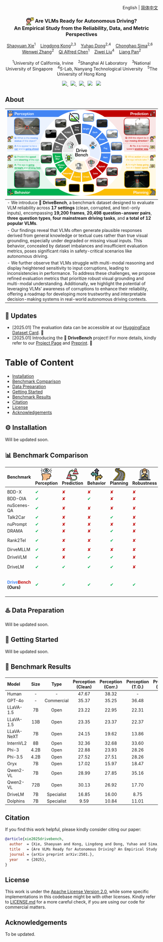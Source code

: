 <p align="right">English | <a href="./README_CN.md">简体中文</a></p>  


<p align="center">
  <h3 align="center">  
    <img src="docs/figs/icons/human.png" align="center" width="5%">
    <strong>Are VLMs Ready for Autonomous Driving?<br>An Empirical Study from the Reliability, Data, and Metric Perspectives</strong>
  </h3>

  <p align="center">
      <a href="https://daniel-xsy.github.io/" target='_blank'>Shaoyuan Xie</a><sup>1</sup>&nbsp;&nbsp;&nbsp;
      <a href="https://ldkong.com/" target='_blank'>Lingdong Kong</a><sup>2,3</sup>&nbsp;&nbsp;&nbsp;
      <a href="https://scholar.google.com/citations?user=kMui170AAAAJJ&hl=en" target='_blank'>Yuhao Dong</a><sup>2,4</sup>&nbsp;&nbsp;&nbsp;
      <a href="https://scholar.google.com/citations?user=dgYJ6esAAAAJJ&hl=en" target='_blank'>Chonghao Sima</a><sup>2,6</sup>&nbsp;&nbsp;&nbsp;<br>
      <a href="https://scholar.google.com/citations?user=QDXADSEAAAAJJ&hl=en" target='_blank'>Wenwei Zhang</a><sup>2</sup>&nbsp;&nbsp;&nbsp;
      <a href="https://ics.uci.edu/~alfchen/" target='_blank'>Qi Alfred Chen</a><sup>1</sup>&nbsp;&nbsp;&nbsp;
      <a href="https://liuziwei7.github.io/" target='_blank'>Ziwei Liu</a><sup>4</sup>&nbsp;&nbsp;&nbsp;
      <a href="https://scholar.google.com/citations?user=lSDISOcAAAAJJ&hl=en" target='_blank'>Liang Pan</a><sup>2</sup>
    </br></br>
  <sup>1</sup>University of California, Irvine&nbsp;&nbsp;&nbsp;
  <sup>2</sup>Shanghai AI Laboratory&nbsp;&nbsp;&nbsp;
  <sup>3</sup>National University of Singapore&nbsp;&nbsp;&nbsp;
  <sup>4</sup>S-Lab, Nanyang Technological University&nbsp;&nbsp;&nbsp;
  <sup>5</sup>The University of Hong Kong
  </p>
</p>

<p align="center">
  <a href="" target='_blank'>
    <img src="https://img.shields.io/badge/Paper-%F0%9F%93%83-lightblue">
  </a>&nbsp;
  <a href="https://drive-bench.github.io/" target='_blank'>
    <img src="https://img.shields.io/badge/Project-%F0%9F%94%97-blue">
  </a>&nbsp;
  <a href="https://huggingface.co/datasets/drive-bench/arena" target='_blank'>
    <img src="https://img.shields.io/badge/Dataset-%F0%9F%8E%AC-pink">
  </a>&nbsp;
  <a >
    <img src="https://img.shields.io/badge/%E4%B8%AD%E8%AF%91%E7%89%88-%F0%9F%90%BC-red">
  </a>&nbsp;
  <a href="https://hits.seeyoufarm.com">
    <img src="https://hits.seeyoufarm.com/api/count/incr/badge.svg?url=https%3A%2F%2Fgithub.com%2Fdrive-bench%2Ftoolkit&count_bg=%2300B48B&title_bg=%23555555&icon=&icon_color=%23E7E7E7&title=Visitors&edge_flat=false"/>
  </a>
</p>


## About

| ![drivebench](./docs/figs/bench.png) |
|:-|
| - We introduce :blue_car: **DriveBench**, a benchmark dataset designed to evaluate VLM reliability across **17 settings** (clean, corrupted, and text-only inputs), encompassing **19,200 frames**, **20,498 question-answer pairs**, **three question types**, **four mainstream driving tasks**, and **a total of 12 popular VLMs**. 
| - Our findings reveal that VLMs often generate plausible responses derived from general knowledge or textual cues rather than true visual grounding, especially under degraded or missing visual inputs. This behavior, concealed by dataset imbalances and insufficient evaluation metrics, poses significant risks in safety-critical scenarios like autonomous driving. 
| - We further observe that VLMs struggle with multi-modal reasoning and display heightened sensitivity to input corruptions, leading to inconsistencies in performance. To address these challenges, we propose refined evaluation metrics that prioritize robust visual grounding and multi-modal understanding. Additionally, we highlight the potential of leveraging VLMs’ awareness of corruptions to enhance their reliability, offering a roadmap for developing more trustworthy and interpretable decision-making systems in real-world autonomous driving contexts. 



## :memo: Updates
- \[2025.01\] The evaluation data can be accessible at our [HuggingFace Dataset Card](https://huggingface.co/datasets/drive-bench/arena). :hugs:
- \[2025.01\] Introducing the :blue_car: **DriveBench** project! For more details, kindly refer to our [Project Page](https://drive-bench.github.io/) and [Preprint](). :rocket:


# Table of Content
- [Installation](#gear-installation)
- [Benchmark Comparison](#bar_chart-benchmark-comparison)
- [Data Preparation](#hotsprings-data-preparation)
- [Getting Started](#rocket-getting-started)
- [Benchmark Results](#aerial_tramway-benchmark-results)
- [Citation](#citation)
- [License](#license)
- [Acknowledgements](#acknowledgements)


## :gear: Installation

Will be updated soon.


## :bar_chart: Benchmark Comparison

<table>
<thead>
  <tr>
    <th rowspan="2">Benchmark</th>
    <th rowspan="2"><img src="./docs/figs/icons/perception.png" style="width: 40px; height: 40px; vertical-align: top;"><span>Perception</span></th>
    <th rowspan="2"><img src="./docs/figs/icons/prediction.png" style="width: 40px; height: 40px; vertical-align: top;"><span>Prediction</span></th>
    <th rowspan="2"><img src="./docs/figs/icons/behavior.png" style="width: 40px; height: 40px; vertical-align: top;"><span>Behavior</span></th>
    <th rowspan="2"><img src="./docs/figs/icons/planning.png" style="width: 40px; height: 40px; vertical-align: top;"><span>Planning</span></th>
    <th rowspan="2"><img src="./docs/figs/icons/robustness.png" style="width: 40px; height: 40px; vertical-align: top;"><span>Robustness</span></th>
    <th>Frames</th>
    <th>QA</th>
    <th rowspan="2">Logic</th>
    <th rowspan="2">Evaluation Metrics</th>
  </tr>
  <tr>
    <th>(Test)</th>
    <th>(Test)</th>
  </tr>
</thead>
<tbody>
  <tr>
    <td></td><td></td><td></td><td></td><td></td><td></td><td></td><td></td><td></td><td></td>
  </tr>
  <tr>
    <td>BDD-X</td>
    <td><span style="color: rgb(0, 176, 80);">✔</span></td>
    <td><span style="color: rgb(192, 0, 0);">✘</span></td>
    <td><span style="color: rgb(192, 0, 0);">✘</span></td>
    <td><span style="color: rgb(192, 0, 0);">✘</span></td>
    <td><span style="color: rgb(192, 0, 0);">✘</span></td>
    <td>-</td>
    <td>-</td>
    <td>None</td>
    <td>Language</td>
  </tr>
  <tr>
    <td>BDD-OIA</td>
    <td><span style="color: rgb(0, 176, 80);">✔</span></td>
    <td><span style="color: rgb(192, 0, 0);">✘</span></td>
    <td><span style="color: rgb(0, 176, 80);">✔</span></td>
    <td><span style="color: rgb(192, 0, 0);">✘</span></td>
    <td><span style="color: rgb(192, 0, 0);">✘</span></td>
    <td>-</td>
    <td>-</td>
    <td>None</td>
    <td>F1 Score</td>
  </tr>
  <tr>
    <td>nuScenes-QA</td>
    <td><span style="color: rgb(0, 176, 80);">✔</span></td>
    <td><span style="color: rgb(192, 0, 0);">✘</span></td>
    <td><span style="color: rgb(192, 0, 0);">✘</span></td>
    <td><span style="color: rgb(192, 0, 0);">✘</span></td>
    <td><span style="color: rgb(192, 0, 0);">✘</span></td>
    <td>36,114</td>
    <td>83,337</td>
    <td>None</td>
    <td>Acc</td>
  </tr>
  <tr>
    <td>Talk2Car</td>
    <td><span style="color: rgb(0, 176, 80);">✔</span></td>
    <td><span style="color: rgb(192, 0, 0);">✘</span></td>
    <td><span style="color: rgb(192, 0, 0);">✘</span></td>
    <td><span style="color: rgb(0, 176, 80);">✔</span></td>
    <td><span style="color: rgb(192, 0, 0);">✘</span></td>
    <td>~1.8k</td>
    <td>2,447</td>
    <td>None</td>
    <td>-</td>
  </tr>
  <tr>
    <td>nuPrompt</td>
    <td><span style="color: rgb(0, 176, 80);">✔</span></td>
    <td><span style="color: rgb(192, 0, 0);">✘</span></td>
    <td><span style="color: rgb(192, 0, 0);">✘</span></td>
    <td><span style="color: rgb(192, 0, 0);">✘</span></td>
    <td><span style="color: rgb(192, 0, 0);">✘</span></td>
    <td>~36k</td>
    <td>~6k</td>
    <td>None</td>
    <td>AMOTA</td>
  </tr>
  <tr>
    <td>DRAMA</td>
    <td><span style="color: rgb(0, 176, 80);">✔</span></td>
    <td><span style="color: rgb(192, 0, 0);">✘</span></td>
    <td><span style="color: rgb(192, 0, 0);">✘</span></td>
    <td><span style="color: rgb(0, 176, 80);">✔</span></td>
    <td><span style="color: rgb(192, 0, 0);">✘</span></td>
    <td>-</td>
    <td>~14k</td>
    <td>Chain</td>
    <td>Language</td>
  </tr>
  <tr>
    <td>Rank2Tel</td>
    <td><span style="color: rgb(0, 176, 80);">✔</span></td>
    <td><span style="color: rgb(192, 0, 0);">✘</span></td>
    <td><span style="color: rgb(192, 0, 0);">✘</span></td>
    <td><span style="color: rgb(0, 176, 80);">✔</span></td>
    <td><span style="color: rgb(192, 0, 0);">✘</span></td>
    <td>-</td>
    <td>-</td>
    <td>Chain</td>
    <td>Accuracy, Language</td>
  </tr>
  <tr>
    <td>DirveMLLM</td>
    <td><span style="color: rgb(0, 176, 80);">✔</span></td>
    <td><span style="color: rgb(192, 0, 0);">✘</span></td>
    <td><span style="color: rgb(192, 0, 0);">✘</span></td>
    <td><span style="color: rgb(192, 0, 0);">✘</span></td>
    <td><span style="color: rgb(192, 0, 0);">✘</span></td>
    <td>880</td>
    <td>-</td>
    <td>None</td>
    <td>Acc</td>
  </tr>
  <tr>
    <td>DriveVLM</td>
    <td><span style="color: rgb(0, 176, 80);">✔</span></td>
    <td><span style="color: rgb(192, 0, 0);">✘</span></td>
    <td><span style="color: rgb(0, 176, 80);">✔</span></td>
    <td><span style="color: rgb(0, 176, 80);">✔</span></td>
    <td><span style="color: rgb(192, 0, 0);">✘</span></td>
    <td>-</td>
    <td>-</td>
    <td>None</td>
    <td>GPT<sub>ctx</sub></td>
  </tr>
  <tr>
    <td>DriveLM</td>
    <td><span style="color: rgb(0, 176, 80);">✔</span></td>
    <td><span style="color: rgb(0, 176, 80);">✔</span></td>
    <td><span style="color: rgb(0, 176, 80);">✔</span></td>
    <td><span style="color: rgb(0, 176, 80);">✔</span></td>
    <td><span style="color: rgb(192, 0, 0);">✘</span></td>
    <td>4,794</td>
    <td>15,480</td>
    <td>Graph</td>
    <td>Language, GPT</td>
  </tr>
  <tr>
    <td><strong><span style="font-family: 'Nunito', sans-serif; color: rgb(66, 133, 244);">Drive</span><span style="font-family: 'Nunito', sans-serif; color: rgb(192, 0, 0);">Bench</span> (Ours)</strong></td>
    <td><span style="color: rgb(0, 176, 80);">✔</span></td>
    <td><span style="color: rgb(0, 176, 80);">✔</span></td>
    <td><span style="color: rgb(0, 176, 80);">✔</span></td>
    <td><span style="color: rgb(0, 176, 80);">✔</span></td>
    <td><span style="color: rgb(0, 176, 80);">✔</span></td>
    <td><b>19,200</b></td>
    <td><b>20,498</b></td>
    <td><b>Graph</b></td>
    <td><b>Acc, Language, GPT, GPT<sub>ctx</sub></b></td>
  </tr>
</tbody>     
</table>


## :hotsprings: Data Preparation

Will be updated soon.


## :rocket: Getting Started

Will be updated soon.


## :aerial_tramway: Benchmark Results

### 

| **Model**                          | **Size**       | **Type**       | **Perception (Clean)** | **Perception (Corr.)** | **Perception (T.O.)** | **Prediction (Clean)** | **Prediction (Corr.)** | **Prediction (T.O.)** | **Planning (Clean)** | **Planning (Corr.)** | **Planning (T.O.)** | **Behavior (Clean)** | **Behavior (Corr.)** | **Behavior (T.O.)** |
|:-|:-:|:-:|:-:|:-:|:-:|:-:|:-:|:-:|:-:|:-:|:-:|:-:|:-:|:-:|
| Human                               | -              | -              | 47.67                  | 38.32                  | -                      | -                      | -                      | -                      | -                     | -                     | -                     | 69.51                | 54.09                | -                     |
| GPT-4o                              | -              | Commercial     | 35.37                  | 35.25                  | 36.48                  | 51.30                  | 49.94                  | 49.05                  | 75.75                | 75.36                | 73.21                | 45.40                | 44.33                | 50.03                |
| LLaVA-1.5 | 7B | Open           | 23.22                  | 22.95                  | 22.31                  | 22.02                  | 17.54                  | 14.64                  | 29.15                | 31.51                | 32.45                | 13.60                | 13.62                | 14.91                |
| LLaVA-1.5 | 13B | Open           | 23.35                  | 23.37                  | 22.37                  | 36.98                  | 37.78                  | 23.98                  | 34.26                | 34.99                | 38.85                | 32.99                | 32.43                | 32.79                |
| LLaVA-NeXT | 7B | Open           | 24.15                  | 19.62                  | 13.86                  | 35.07                  | 35.89                  | 28.36                  | 45.27                | 44.36                | 27.58                | 48.16                | 39.44                | 11.92                |
| InternVL2 | 8B      | Open           | 32.36                  | 32.68                  | 33.60                  | 45.52                  | 37.93                  | 48.89                  | 53.27                | 55.25                | 34.56                | 54.58                | 40.78                | 20.14                |
| Phi-3                               | 4.2B    | Open           | 22.88                  | 23.93                  | 28.26                  | 40.11                  | 37.27                  | 22.61                  | 60.03                | 61.31                | 46.88                | 45.20                | 44.57                | 28.22                |
| Phi-3.5                             | 4.2B    | Open           | 27.52                  | 27.51                  | 28.26                  | 45.13                  | 38.21                  | 4.92                   | 31.91                | 28.36                | 46.30                | 37.89                | 49.13                | 39.16                |
| Oryx                                | 7B      | Open           | 17.02                  | 15.97                  | 18.47                  | 48.13                  | 46.63                  | 12.77                  | 53.57                | 55.76                | 48.26                | 33.92                | 33.81                | 23.94                |
| Qwen2-VL | 7B | Open           | 28.99                  | 27.85                  | 35.16                  | 37.89                  | 39.55                  | 37.77                  | 57.04                | 54.78                | 41.66                | 49.07                | 47.68                | 54.48                |
| Qwen2-VL | 72B | Open           | 30.13                  | 26.92                  | 17.70                  | 49.35                  | 43.49                  | 5.57                   | 61.30                | 63.07                | 53.35                | 51.26                | 49.78                | 39.46                |
| DriveLM                             | 7B      | Specialist     | 16.85                  | 16.00                  | 8.75                   | 44.33                  | 39.71                  | 4.70                   | 68.71                | 67.60                | 65.24                | 42.78                | 40.37                | 27.83                |
| Dolphins                            | 7B      | Specialist     | 9.59                   | 10.84                  | 11.01                  | 32.66                  | 29.88                  | 39.98                  | 52.91                | 53.77                | 60.98                | 8.81                 | 8.25                 | 11.92                |



## Citation
If you find this work helpful, please kindly consider citing our paper:
```bibtex
@article{xie2025drivebench,
  author  = {Xie, Shaoyuan and Kong, Lingdong and Dong, Yuhao and Sima, Chonghao and Zhang, Wenwei and Chen, Qi Alfred and Liu, Ziwei and Pan, Liang},
  title   = {Are VLMs Ready for Autonomous Driving? An Empirical Study from the Reliability, Data, and Metric Perspectives},
  journal = {arXiv preprint arXiv:2501.},
  year    = {2025},
}
```


## License

This work is under the [Apache License Version 2.0](https://www.apache.org/licenses/LICENSE-2.0), while some specific implementations in this codebase might be with other licenses. Kindly refer to [LICENSE.md]() for a more careful check, if you are using our code for commercial matters.


## Acknowledgements

To be updated.



